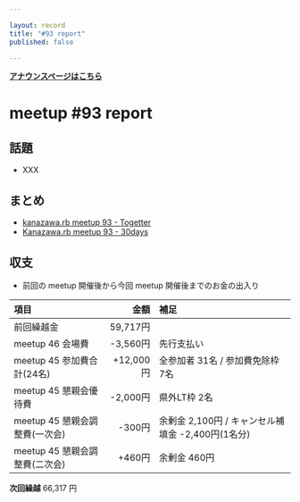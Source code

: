 ```yaml
---

layout: record
title: "#93 report"
published: false

---
```

<!-- 公開時は上記 published: false を true に変更する -->

<div style="text-align: left;"><a href="./"><strong>アナウンスページはこちら</strong></a></div>

# meetup #93 report

## 話題

<!-- 適宜サマライズを記入するか、twitter の #kzrb あたりからピックアップする -->

* XXX

<!-- 運営ブレストができた場合はログを作成してリンクを記載する
## 運営ブレストログ

* [meetup 93 運用ブレストログ](https://github.com/kanazawarb/meetup/wiki/meetup-93-%E9%81%8B%E7%94%A8%E3%83%96%E3%83%AC%E3%82%B9%E3%83%88%E3%83%AD%E3%82%B0)

-->

## まとめ

<!-- Togetter, 30days のリンクをいれる -->

* [kanazawa.rb meetup 93 - Togetter](XXX)
* [Kanazawa.rb meetup 93 - 30days](XXX)


<!-- 分かっている範囲でリンクがあれば列挙する
## スライド

* XXX

-->

<!-- 分かっている範囲でリンクがあれば列挙する
## 参加者のブログ

* XXX

-->


## 収支

<!-- 適宜更新する(以下は meetup 45 の内容を例示) -->

* 前回の meetup 開催後から今回 meetup 開催後までのお金の出入り

|項目                           |金額         |補足                                               |
|:------------------------------|------------:|:--------------------------------------------------|
| 前回繰越金                    |    59,717円 |                                                   |
| meetup 46 会場費              |    -3,560円 | 先行支払い                                        |
| meetup 45 参加費合計(24名)    |   +12,000円 | 全参加者 31名 / 参加費免除枠 7名                  |
| meetup 45 懇親会優待費        |    -2,000円 | 県外LT枠 2名                                      |
| meetup 45 懇親会調整費(一次会)|      -300円 | 余剰金 2,100円 / キャンセル補填金 -2,400円(1名分) |
| meetup 45 懇親会調整費(二次会)|      +460円 | 余剰金 460円                                      |

**次回繰越**  66,317 円


